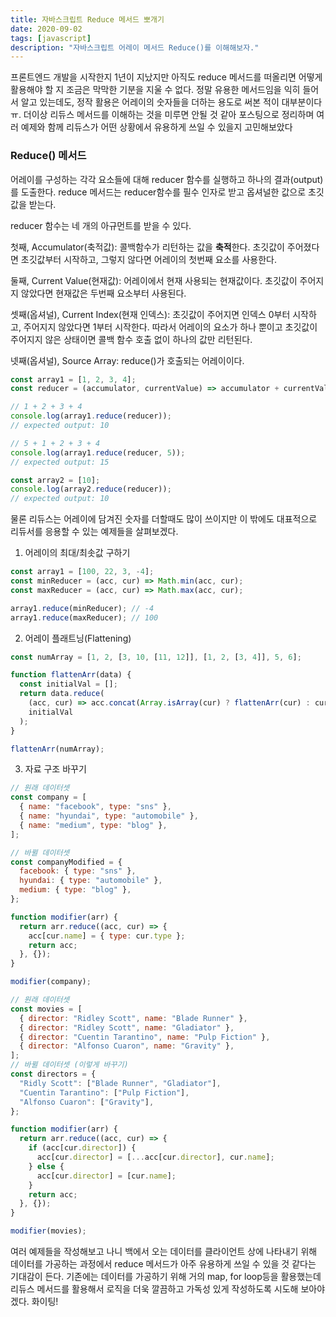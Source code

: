 ```yaml
---
title: 자바스크립트 Reduce 메서드 뽀개기
date: 2020-09-02
tags: [javascript]
description: "자바스크립트 어레이 메서드 Reduce()를 이해해보자."
---
```


프론트엔드 개발을 시작한지 1년이 지났지만 아직도 reduce 메서드를 떠올리면 어떻게 활용해야 할 지 조금은 막막한 기분을 지울 수 없다. 정말 유용한 메서드임을 익히 들어서 알고 있는데도, 정작 활용은 어레이의 숫자들을 더하는 용도로 써본 적이 대부분이다ㅠ. 더이상 리듀스 메서드를 이해하는 것을 미루면 안될 것 같아 포스팅으로 정리하며 여러 예제와 함께 리듀스가 어떤 상황에서 유용하게 쓰일 수 있을지 고민해보았다

### Reduce() 메서드

어레이를 구성하는 각각 요소들에 대해 reducer 함수를 실행하고 하나의 결과(output)를 도출한다. reduce 메서드는 reducer함수를 필수 인자로 받고 옵셔널한 값으로 초깃값을 받는다.

reducer 함수는 네 개의 아규먼트를 받을 수 있다.

첫째, Accumulator(축적값): 콜백함수가 리턴하는 값을 **축적**한다. 초깃값이 주어졌다면 초깃값부터 시작하고, 그렇지 않다면 어레이의 첫번째 요소를 사용한다.

둘째, Current Value(현재값): 어레이에서 현재 사용되는 현재값이다. 초깃값이 주어지지 않았다면 현재값은 두번째 요소부터 사용된다.

셋째(옵셔널), Current Index(현재 인덱스): 초깃값이 주어지면 인덱스 0부터 시작하고, 주어지지 않았다면 1부터 시작한다. 따라서 어레이의 요소가 하나 뿐이고 초깃값이 주어지지 않은 상태이면 콜백 함수 호출 없이 하나의 값만 리턴된다.

넷째(옵셔널), Source Array: reduce()가 호출되는 어레이이다.

```jsx
const array1 = [1, 2, 3, 4];
const reducer = (accumulator, currentValue) => accumulator + currentValue;

// 1 + 2 + 3 + 4
console.log(array1.reduce(reducer));
// expected output: 10

// 5 + 1 + 2 + 3 + 4
console.log(array1.reduce(reducer, 5));
// expected output: 15

const array2 = [10];
console.log(array2.reduce(reducer));
// expected output: 10
```

물론 리듀스는 어레이에 담겨진 숫자를 더할때도 많이 쓰이지만 이 밖에도 대표적으로 리듀서를 응용할 수 있는 예제들을 살펴보겠다.

1. 어레이의 최대/최솟값 구하기

```jsx
const array1 = [100, 22, 3, -4];
const minReducer = (acc, cur) => Math.min(acc, cur);
const maxReducer = (acc, cur) => Math.max(acc, cur);

array1.reduce(minReducer); // -4
array1.reduce(maxReducer); // 100
```

2. 어레이 플래트닝(Flattening)

```jsx
const numArray = [1, 2, [3, 10, [11, 12]], [1, 2, [3, 4]], 5, 6];

function flattenArr(data) {
  const initialVal = [];
  return data.reduce(
    (acc, cur) => acc.concat(Array.isArray(cur) ? flattenArr(cur) : cur),
    initialVal
  );
}

flattenArr(numArray);
```

3. 자료 구조 바꾸기

```jsx
// 원래 데이터셋
const company = [
  { name: "facebook", type: "sns" },
  { name: "hyundai", type: "automobile" },
  { name: "medium", type: "blog" },
];

// 바뀔 데이터셋
const companyModified = {
  facebook: { type: "sns" },
  hyundai: { type: "automobile" },
  medium: { type: "blog" },
};

function modifier(arr) {
  return arr.reduce((acc, cur) => {
    acc[cur.name] = { type: cur.type };
    return acc;
  }, {});
}

modifier(company);
```

```jsx
// 원래 데이터셋
const movies = [
  { director: "Ridley Scott", name: "Blade Runner" },
  { director: "Ridley Scott", name: "Gladiator" },
  { director: "Cuentin Tarantino", name: "Pulp Fiction" },
  { director: "Alfonso Cuaron", name: "Gravity" },
];
// 바뀔 데이터셋 (이렇게 바꾸기)
const directors = {
  "Ridly Scott": ["Blade Runner", "Gladiator"],
  "Cuentin Tarantino": ["Pulp Fiction"],
  "Alfonso Cuaron": ["Gravity"],
};

function modifier(arr) {
  return arr.reduce((acc, cur) => {
    if (acc[cur.director]) {
      acc[cur.director] = [...acc[cur.director], cur.name];
    } else {
      acc[cur.director] = [cur.name];
    }
    return acc;
  }, {});
}

modifier(movies);
```

여러 예제들을 작성해보고 나니 백에서 오는 데이터를 클라이언트 상에 나타내기 위해 데이터를 가공하는 과정에서 reduce 메서드가 아주 유용하게 쓰일 수 있을 것 같다는 기대감이 든다. 기존에는 데이터를 가공하기 위해 거의 map, for loop등을 활용했는데 리듀스 메서드를 활용해서 로직을 더욱 깔끔하고 가독성 있게 작성하도록 시도해 보아야겠다. 화이팅!
